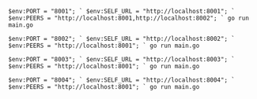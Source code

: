 ```$env:PORT = "8001"; `
$env:SELF_URL = "http://localhost:8001"; `
$env:PEERS = "http://localhost:8001,http://localhost:8002"; `
go run main.go```

```$env:PORT = "8002"; `
$env:SELF_URL = "http://localhost:8002"; `
$env:PEERS = "http://localhost:8001"; `
go run main.go```

```$env:PORT = "8003"; `
$env:SELF_URL = "http://localhost:8003"; `
$env:PEERS = "http://localhost:8001"; `
go run main.go```

```$env:PORT = "8004"; `
$env:SELF_URL = "http://localhost:8004"; `
$env:PEERS = "http://localhost:8001"; `
go run main.go```